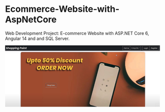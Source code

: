 # Ecommerce-Website-with-AspNetCore

Web Development Project: E-commerce Website with ASP.NET Core 6, Angular 14 and and SQL Server.

![Home](home.JPG)
